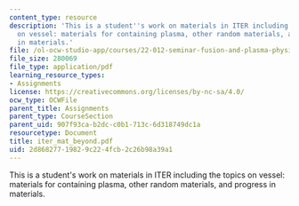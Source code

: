 ```yaml
---
content_type: resource
description: 'This is a student''s work on materials in ITER including the topics
  on vessel: materials for containing plasma, other random materials, and progress
  in materials.'
file: /ol-ocw-studio-app/courses/22-012-seminar-fusion-and-plasma-physics-spring-2006/2d86827719829c224fcb2c26b98a39a1_iter_mat_beyond.pdf
file_size: 280069
file_type: application/pdf
learning_resource_types:
- Assignments
license: https://creativecommons.org/licenses/by-nc-sa/4.0/
ocw_type: OCWFile
parent_title: Assignments
parent_type: CourseSection
parent_uid: 907f93ca-b2dc-c0b1-713c-6d318749dc1a
resourcetype: Document
title: iter_mat_beyond.pdf
uid: 2d868277-1982-9c22-4fcb-2c26b98a39a1
---
```

This is a student's work on materials in ITER including the topics on vessel: materials for containing plasma, other random materials, and progress in materials.